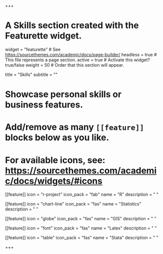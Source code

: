 +++
# A Skills section created with the Featurette widget.
widget = "featurette"  # See https://sourcethemes.com/academic/docs/page-builder/
headless = true  # This file represents a page section.
active = true  # Activate this widget? true/false
weight = 50 # Order that this section will appear.

title = "Skills"
subtitle = ""

# Showcase personal skills or business features.
# 
# Add/remove as many `[[feature]]` blocks below as you like.
# 
# For available icons, see: https://sourcethemes.com/academic/docs/widgets/#icons

[[feature]]
  icon = "r-project"
  icon_pack = "fab"
  name = "R"
  description = " "
  
[[feature]]
  icon = "chart-line"
  icon_pack = "fas"
  name = "Statistics"
  description = " "  
  
[[feature]]
  icon = "globe"
  icon_pack = "fas"
  name = "GIS"
  description = " "
  
 [[feature]]
  icon = "font"
  icon_pack = "fas"
  name = "Latex"
  description = " "
  
 [[feature]]
  icon = "table"
  icon_pack = "fas"
  name = "Stata"
  description = " "

+++
